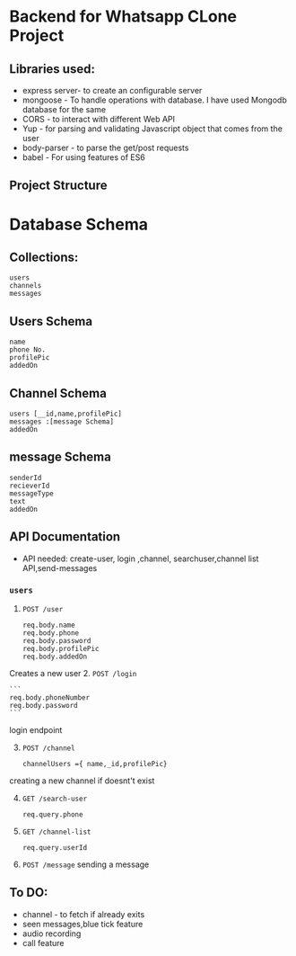 # Backend for Whatsapp CLone Project

## Libraries used:
- express server- to create an configurable server
- mongoose - To handle operations with database. I have used Mongodb database for the same
- CORS - to interact with different Web API
- Yup - for parsing and validating Javascript object that comes from the user
- body-parser - to parse the get/post requests
- babel - For using features of ES6 

## Project Structure


# Database Schema

## Collections:
    users
    channels 
    messages

## Users Schema
    name
    phone No.
    profilePic
    addedOn

## Channel Schema
    users [__id,name,profilePic]
    messages :[message Schema]
    addedOn

## message Schema
    senderId
    recieverId
    messageType
    text
    addedOn
    
## API Documentation

- API needed:  create-user, login ,channel, searchuser,channel list API,send-messages

### `users`
1. `POST /user`
    ```
    req.body.name
    req.body.phone
    req.body.password
    req.body.profilePic
    req.body.addedOn
    ```
Creates a new user 
2. `POST /login`
    
    ```
    req.body.phoneNumber
    req.body.password
    ```
login endpoint
    
3. `POST /channel`
    ```
    channelUsers ={ name,_id,profilePic}
    ```
creating a new channel if doesnt't exist

4. `GET /search-user`
    ```
    req.query.phone
    ```


5. `GET /channel-list`
    ```
    req.query.userId
    ```

6. `POST /message`
sending a message

## To DO:
-  channel - to fetch if already exits
-  seen messages,blue tick feature
-  audio recording 
-  call feature 
